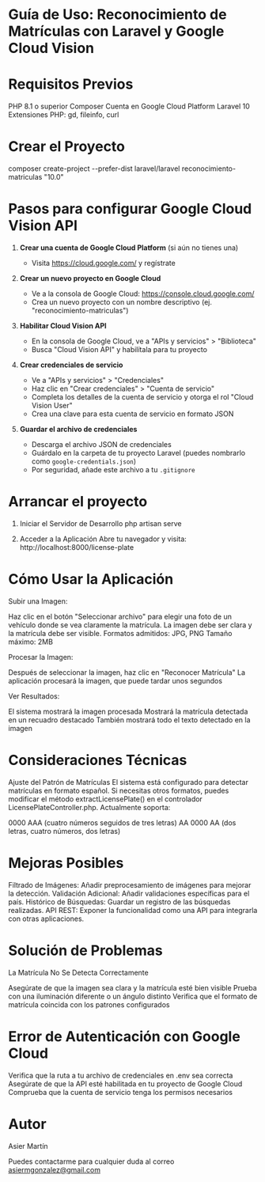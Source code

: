 # Guía de Uso: Reconocimiento de Matrículas con Laravel y Google Cloud Vision

# Requisitos Previos

PHP 8.1 o superior
Composer
Cuenta en Google Cloud Platform
Laravel 10
Extensiones PHP: gd, fileinfo, curl

# Crear el Proyecto

composer create-project --prefer-dist laravel/laravel reconocimiento-matriculas "10.0"

# Pasos para configurar Google Cloud Vision API

1. **Crear una cuenta de Google Cloud Platform** (si aún no tienes una)
   - Visita https://cloud.google.com/ y regístrate

2. **Crear un nuevo proyecto en Google Cloud**
   - Ve a la consola de Google Cloud: https://console.cloud.google.com/
   - Crea un nuevo proyecto con un nombre descriptivo (ej. "reconocimiento-matriculas")

3. **Habilitar Cloud Vision API**
   - En la consola de Google Cloud, ve a "APIs y servicios" > "Biblioteca"
   - Busca "Cloud Vision API" y habilítala para tu proyecto

4. **Crear credenciales de servicio**
   - Ve a "APIs y servicios" > "Credenciales"
   - Haz clic en "Crear credenciales" > "Cuenta de servicio"
   - Completa los detalles de la cuenta de servicio y otorga el rol "Cloud Vision User"
   - Crea una clave para esta cuenta de servicio en formato JSON

5. **Guardar el archivo de credenciales**
   - Descarga el archivo JSON de credenciales
   - Guárdalo en la carpeta de tu proyecto Laravel (puedes nombrarlo como `google-credentials.json`)
   - Por seguridad, añade este archivo a tu `.gitignore`


# Arrancar el proyecto

1. Iniciar el Servidor de Desarrollo
php artisan serve

2. Acceder a la Aplicación
Abre tu navegador y visita: http://localhost:8000/license-plate

# Cómo Usar la Aplicación

Subir una Imagen:

Haz clic en el botón "Seleccionar archivo" para elegir una foto de un vehículo donde se vea claramente la matrícula.
La imagen debe ser clara y la matrícula debe ser visible.
Formatos admitidos: JPG, PNG
Tamaño máximo: 2MB


Procesar la Imagen:

Después de seleccionar la imagen, haz clic en "Reconocer Matrícula"
La aplicación procesará la imagen, que puede tardar unos segundos


Ver Resultados:

El sistema mostrará la imagen procesada
Mostrará la matrícula detectada en un recuadro destacado
También mostrará todo el texto detectado en la imagen

# Consideraciones Técnicas

Ajuste del Patrón de Matrículas
El sistema está configurado para detectar matrículas en formato español. Si necesitas otros formatos, puedes modificar el método extractLicensePlate() en el controlador LicensePlateController.php. Actualmente soporta:

0000 AAA (cuatro números seguidos de tres letras)
AA 0000 AA (dos letras, cuatro números, dos letras)

# Mejoras Posibles

Filtrado de Imágenes: Añadir preprocesamiento de imágenes para mejorar la detección.
Validación Adicional: Añadir validaciones específicas para el país.
Histórico de Búsquedas: Guardar un registro de las búsquedas realizadas.
API REST: Exponer la funcionalidad como una API para integrarla con otras aplicaciones.

# Solución de Problemas
La Matrícula No Se Detecta Correctamente

Asegúrate de que la imagen sea clara y la matrícula esté bien visible
Prueba con una iluminación diferente o un ángulo distinto
Verifica que el formato de matrícula coincida con los patrones configurados

# Error de Autenticación con Google Cloud

Verifica que la ruta a tu archivo de credenciales en .env sea correcta
Asegúrate de que la API esté habilitada en tu proyecto de Google Cloud
Comprueba que la cuenta de servicio tenga los permisos necesarios


# Autor

Asier Martín

Puedes contactarme para cualquier duda al correo asiermgonzalez@gmail.com